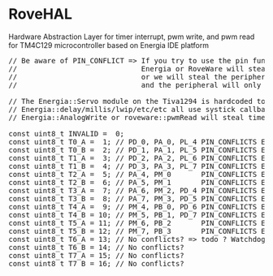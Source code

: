 # RoveHAL
Hardware Abstraction Layer for timer interrupt, pwm write, and pwm read for TM4C129 microcontroller based on Energia IDE platform
<pre>
// Be aware of PIN_CONFLICT => If you try to use the pin functions listed,
//                             Energia or RoveWare will steal this peripheral config from us,
//                             or we will steal the peripheral config from them,
//                             and the peripheral will only source whichever was config last

// The Energia::Servo module on the Tiva1294 is hardcoded to T2_A and will conflict with T2_A pin cfg.
// Energia::delay/millis/lwip/etc/etc all use systick callbacks so there are no conflicts with attachInterrupt Timers
// Energia::AnalogWrite or roveware::pwmRead will steal timers on the following pin by pin basis

const uint8_t INVALID =  0;
const uint8_t T0_A =  1; // PD_0, PA_0, PL_4 PIN_CONFLICTS Energia::AnalogWrite or roveware::pwmRead
const uint8_t T0_B =  2; // PD_1, PA_1, PL_5 PIN_CONFLICTS Energia::AnalogWrite or RoveWare::pwmRead
const uint8_t T1_A =  3; // PD_2, PA_2, PL_6 PIN_CONFLICTS Energia::AnalogWrite or RoveWare::pwmRead
const uint8_t T1_B =  4; // PD_3, PA_3, PL_7 PIN_CONFLICTS Energia::AnalogWrite or RoveWare::pwmRead
const uint8_t T2_A =  5; // PA_4, PM_0       PIN_CONFLICTS Energia::AnalogWrite or RoveWare::pwmRead or Servo
const uint8_t T2_B =  6; // PA_5, PM_1       PIN_CONFLICTS Energia::AnalogWrite or RoveWare::pwmRead
const uint8_t T3_A =  7; // PA_6, PM_2, PD_4 PIN_CONFLICTS Energia::AnalogWrite or RoveWare::pwmRead
const uint8_t T3_B =  8; // PA_7, PM_3, PD_5 PIN_CONFLICTS Energia::AnalogWrite or RoveWare::pwmRead
const uint8_t T4_A =  9; // PM_4, PB_0, PD_6 PIN_CONFLICTS Energia::AnalogWrite or RoveWare::pwmRead
const uint8_t T4_B = 10; // PM_5, PB_1, PD_7 PIN_CONFLICTS Energia::AnalogWrite or RoveWare::pwmRead
const uint8_t T5_A = 11; // PM_6, PB_2       PIN_CONFLICTS Energia::AnalogWrite or RoveWare::pwmRead
const uint8_t T5_B = 12; // PM_7, PB_3       PIN_CONFLICTS Energia::AnalogWrite or RoveWare::pwmRead
const uint8_t T6_A = 13; // No conflicts? => todo ? Watchdog?
const uint8_t T6_B = 14; // No conflicts?
const uint8_t T7_A = 15; // No conflicts?
const uint8_t T7_B = 16; // No conflicts?
</pre>
